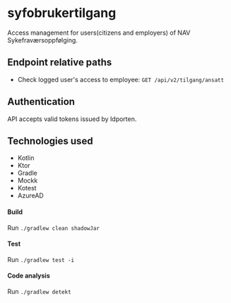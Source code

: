 # syfobrukertilgang
Access management for users(citizens and employers) of NAV Sykefraværsoppfølging.

## Endpoint relative paths
* Check logged user's access to employee: `GET /api/v2/tilgang/ansatt`

## Authentication
API accepts valid tokens issued by Idporten.

## Technologies used
* Kotlin
* Ktor
* Gradle
* Mockk
* Kotest
* AzureAD

#### Build
Run `./gradlew clean shadowJar`

#### Test
Run `./gradlew test -i`

#### Code analysis
Run `./gradlew detekt`

